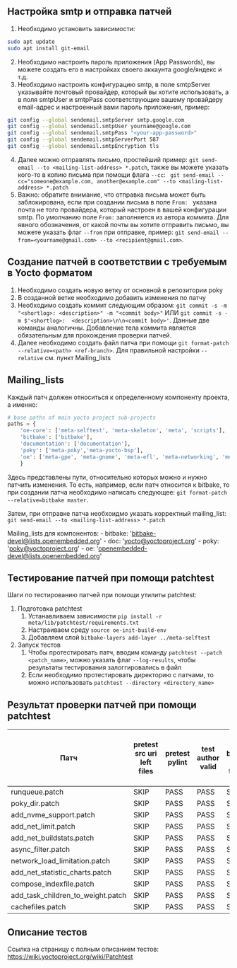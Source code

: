 ## Настройка smtp и отправка патчей
1. Необходимо установить зависимости:
```bash
sudo apt update
sudo apt install git-email
```
2. Необходимо настроить пароль приложения (App Passwords), вы можете создать его в настройках своего аккаунта google/яндекс и т.д.
3. Необходимо настроить конфигурацию smtp, в поле smtpServer указывайте почтовый провайдер, который вы хотите использовать, а в поля smtpUser и smtpPass соответствующие вашему провайдеру email-адрес и настроенный вами пароль приложения, пример:
```bash
git config --global sendemail.smtpServer smtp.google.com
git config --global sendemail.smtpUser yourname@google.com
git config --global sendemail.smtpPass "<your-app-password>"
git config --global sendemail.smtpServerPort 587
git config --global sendemail.smtpEncryption tls
```
4. Далее можно отправлять письмо, простейший пример: ` git send-email --to <mailing-list-address> *.patch `, также вы можете указать кого-то в копию письма при помощи флага ` --cc `: `  git send-email --cc="someone@example.com, another@example.com" --to <mailing-list-address> *.patch `
5. Важно: обратите внимание, что отправка письма может быть заблокирована, если при создании письма в поле `From: ` указана почта не того провайдера, который настроен в вашей конфигурации smtp. По умолчанию поле ` From: ` заполняется из автора коммита. Для явного обозначения, от какой почты вы хотите отправить письмо, вы можете указать флаг ` --from ` при отправке, пример: ` git send-email --from=<yourname@gmail.com> --to <recipient@gmail.com> `.


## Создание патчей в соответствии с требуемым в Yocto форматом
1. Необходимо создать новую ветку от основной в репозитории poky
2. В созданной ветке необходимо добавить изменения по патчу
3. Необходимо создать коммит следующим образом: `git commit -s -m "<shortlog>: <description>" -m "<commit body>"` ИЛИ `git commit -s -m $'<shortlog>:  <description>\n\n<commit body>'`. Данные две команды аналогичны.  Добавление тела коммита является обязательным для прохождения проверки патчей. 
4. Далее необходимо создать файл патча при помощи ` git format-patch --relative=<path> <ref-branch> `. Для правильной настройки `--relative` см. пункт Mailing_lists

 
##  Mailing_lists
Каждый патч должен относиться к определенному компоненту проекта, а именно:
```python
# base paths of main yocto project sub-projects
paths = {
    'oe-core': ['meta-selftest', 'meta-skeleton', 'meta', 'scripts'],
    'bitbake': ['bitbake'],
    'documentation': ['documentation'],
    'poky': ['meta-poky','meta-yocto-bsp'],
    'oe': ['meta-gpe', 'meta-gnome', 'meta-efl', 'meta-networking', 'meta-multimedia','meta-initramfs', 'meta-ruby', 'contrib', 'meta-xfce', 'meta-filesystems', 'meta-perl', 'meta-webserver', 'meta-systemd', 'meta-oe', 'meta-python']
    }
```
Здесь представлены пути, относительно которых можно и нужно патчить изменения. То есть, например, если патч относится к bitbake, то при создании патча необходимо написать следующее: ` git format-patch --relative=bitbake master `.

Затем, при отправке патча необхоидмо указать корректный mailing_list:
` git send-email --to <mailing-list-address> *.patch `

Mailing_lists для компонентов:
    - bitbake: 'bitbake-devel@lists.openembedded.org'
    - doc: 'yocto@yoctoproject.org'
    - poky: 'poky@yoctoproject.org'
    - oe: 'openembedded-devel@lists.openembedded.org'


## Тестирование патчей при помощи patchtest
Шаги по тестированию патчей при помощи утилиты patchtest:
1. Подготовка patchtest 
    1) Устанавливаем зависимости ` pip install -r meta/lib/patchtest/requirements.txt `
    2) Настраиваем среду ` source oe-init-build-env `
    3) Добавляем слой ` bitbake-layers add-layer ../meta-selftest `
2. Запуск тестов
    1) Чтобы протестировать патч, вводим команду ` patchtest --patch <patch_name> `, можно указать флаг ` --log-results `, чтобы результаты тестирования залоггировались в файл
    2) Если необходимо протестировать директорию с патчами, то можно использовать ` patchtest --directory <directory_name> `


## Результат проверки патчей при помощи patchtest

| Патч                          | pretest src uri left files | pretest pylint | test author valid | test bugzilla entry format | test commit message presence | test commit message user tags | test mbox format | test non-AUH upgrade | test series merge on head | test shortlog format | test shortlog length | test Signed-off-by presence | test target mailing list | test CVE check ignore | test lic files chksum modified not mentioned | test lic files chksum presence | test license presence | test max line length | test src uri left files | test summary presence | test CVE tag format | test Signed-off-by presence | test Upstream-Status presence | test pylint |
|-------------------------------|----------------------------|----------------|-------------------|----------------------------|------------------------------|------------------------------|----------------|-----------------------|--------------------------|----------------------|---------------------|-----------------------------|------------------------|-----------------------|---------------------------------------------|-------------------------------|-----------------------|-----------------------|----------------------------|----------------------|---------------------|-----------------------------|-------------------------------|-----------------------|
| runqueue.patch           | SKIP                       | PASS           | PASS              | SKIP                       | FAIL                         | PASS                         | PASS           | PASS                  | SKIP                       | PASS                   | PASS                 | PASS                        | FAIL                   | SKIP                  | SKIP                                        | SKIP                          | SKIP                  | PASS                  | SKIP                         | SKIP                   | SKIP                 | SKIP                        | SKIP                          | PASS           |
| poky_dir.patch                 | SKIP                       | PASS           | PASS              | SKIP                       | FAIL                         | PASS                         | PASS           | PASS                  | SKIP                       | PASS                   | PASS                 | PASS                        | FAIL                   | SKIP                  | SKIP                                        | SKIP                          | SKIP                  | PASS                  | SKIP                         | SKIP                   | SKIP                 | SKIP                        | SKIP                          | PASS           |
| add_nvme_support.patch             | SKIP                       | PASS           | PASS              | SKIP                       | FAIL                         | PASS                         | PASS           | PASS                  | SKIP                       | PASS                   | PASS                 | PASS                        | FAIL                   | SKIP                  | SKIP                                        | SKIP                          | SKIP                  | PASS                  | SKIP                         | SKIP                   | SKIP                 | SKIP                        | SKIP                          | PASS           |
| add_net_limit.patch                | SKIP                       | PASS           | PASS              | SKIP                       | FAIL                         | PASS                         | PASS           | PASS                  | SKIP                       | PASS                   | PASS                 | PASS                        | FAIL                   | SKIP                  | SKIP                                        | SKIP                          | SKIP                  | PASS                  | SKIP                         | SKIP                   | SKIP                 | SKIP                        | SKIP                          | PASS           |
| add_net_buildstats.patch           | SKIP                       | PASS           | PASS              | SKIP                       | FAIL                         | PASS                         | PASS           | PASS                  | SKIP                       | PASS                   | PASS                 | PASS                        | FAIL                   | SKIP                  | SKIP                                        | SKIP                          | SKIP                  | PASS                  | SKIP                         | SKIP                   | SKIP                 | SKIP                        | SKIP                          | PASS           |
| async_filter.patch             | SKIP                       | PASS           | PASS              | SKIP                       | FAIL                         | PASS                         | PASS           | PASS                  | SKIP                       | PASS                   | PASS                 | PASS                        | FAIL                   | SKIP                  | SKIP                                        | SKIP                          | SKIP                  | PASS                  | SKIP                         | SKIP                   | SKIP                 | SKIP                        | SKIP                          | PASS           |
| network_load_limitation.patch  | SKIP                       | PASS           | PASS              | SKIP                       | FAIL                         | PASS                         | PASS           | PASS                  | SKIP                       | PASS                   | PASS                 | PASS                        | FAIL                   | SKIP                  | SKIP                                        | SKIP                          | SKIP                  | PASS                  | SKIP                         | SKIP                   | SKIP                 | SKIP                        | SKIP                          | PASS           |
| add_net_statistic_charts.patch | SKIP                       | PASS           | PASS              | SKIP                       | FAIL                         | PASS                         | PASS           | PASS                  | SKIP                       | PASS                   | PASS                 | PASS                        | FAIL                   | SKIP                  | SKIP                                        | SKIP                          | SKIP                  | PASS                  | SKIP                         | SKIP                   | SKIP                 | SKIP                        | SKIP                          | PASS           |
| compose_indexfile.patch        | SKIP                       | PASS           | PASS              | SKIP                       | FAIL                         | PASS                         | PASS           | PASS                  | SKIP                       | PASS                   | PASS                 | PASS                        | FAIL                   | SKIP                  | SKIP                                        | SKIP                          | SKIP                  | PASS                  | SKIP                         | SKIP                   | SKIP                 | SKIP                        | SKIP                          | PASS           |
| add_task_children_to_weight.patch        | SKIP                       | PASS           | PASS              | SKIP                       | FAIL                         | PASS                         | PASS           | PASS                  | SKIP                       | PASS                   | PASS                 | PASS                        | FAIL                   | SKIP                  | SKIP                                        | SKIP                          | SKIP                  | PASS                  | SKIP                         | SKIP                   | SKIP                 | SKIP                        | SKIP                          | PASS           |
| cachefiles.patch         | SKIP                       | PASS           | PASS              | SKIP                       | FAIL                         | PASS                         | PASS           | PASS                  | SKIP                       | PASS                   | PASS                 | PASS                        | FAIL                   | SKIP                  | SKIP                                        | SKIP                          | SKIP                  | PASS                  | SKIP                         | SKIP                   | SKIP                 | SKIP                        | SKIP                          | PASS           |


## Описание тестов
Ссылка на страницу с полным описанием тестов: https://wiki.yoctoproject.org/wiki/Patchtest

